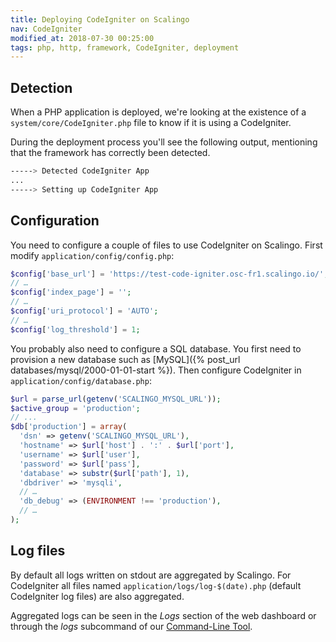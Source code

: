 ```yaml
---
title: Deploying CodeIgniter on Scalingo
nav: CodeIgniter
modified_at: 2018-07-30 00:25:00
tags: php, http, framework, CodeIgniter, deployment
---
```


## Detection

When a PHP application is deployed, we're looking at the existence of a
`system/core/CodeIgniter.php` file to know if it is using a CodeIgniter.

During the deployment process you'll see the following output, mentioning that
the framework has correctly been detected.

```bash
-----> Detected CodeIgniter App
...
-----> Setting up CodeIgniter App
```

## Configuration

You need to configure a couple of files to use CodeIgniter on Scalingo. First modify
`application/config/config.php`:

```php
$config['base_url'] = 'https://test-code-igniter.osc-fr1.scalingo.io/';
// …
$config['index_page'] = '';
// …
$config['uri_protocol']	= 'AUTO';
// …
$config['log_threshold'] = 1;
```

You probably also need to configure a SQL database. You first need to provision a new database such
as [MySQL]({% post_url databases/mysql/2000-01-01-start %}). Then configure CodeIgniter in
`application/config/database.php`:

```php
$url = parse_url(getenv('SCALINGO_MYSQL_URL'));
$active_group = 'production';
// ...
$db['production'] = array(
  'dsn'	=> getenv('SCALINGO_MYSQL_URL'),
  'hostname' => $url['host'] . ':' . $url['port'],
  'username' => $url['user'],
  'password' => $url['pass'],
  'database' => substr($url['path'], 1),
  'dbdriver' => 'mysqli',
  // …
  'db_debug' => (ENVIRONMENT !== 'production'),
  // …
);
```

## Log files

By default all logs written on stdout are aggregated by Scalingo. For CodeIgniter all files named `application/logs/log-$(date).php` (default CodeIgniter log files) are also aggregated.

Aggregated logs can be seen in the _Logs_ section of the web dashboard or through the _logs_ subcommand of our <a href="{% post_url platform/cli/2000-01-01-start %}">Command-Line Tool</a>.

